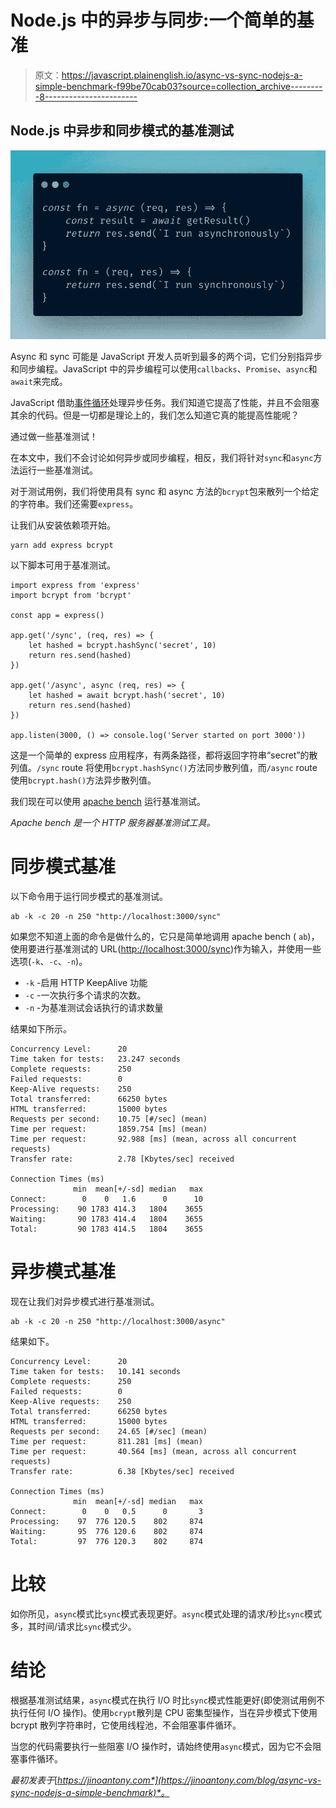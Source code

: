 # Node.js 中的异步与同步:一个简单的基准

> 原文：<https://javascript.plainenglish.io/async-vs-sync-nodejs-a-simple-benchmark-f99be70cab03?source=collection_archive---------8----------------------->

## Node.js 中异步和同步模式的基准测试

![](img/dd4c6e8a8c7467bb4338dc9d8cfd5e15.png)

Async 和 sync 可能是 JavaScript 开发人员听到最多的两个词，它们分别指异步和同步编程。JavaScript 中的异步编程可以使用`callbacks`、`Promise`、`async`和`await`来完成。

JavaScript 借助[事件循环](https://developer.mozilla.org/en-US/docs/Web/JavaScript/EventLoop)处理异步任务。我们知道它提高了性能，并且不会阻塞其余的代码。但是一切都是理论上的，我们怎么知道它真的能提高性能呢？

通过做一些基准测试！

在本文中，我们不会讨论如何异步或同步编程，相反，我们将针对`sync`和`async`方法运行一些基准测试。

对于测试用例，我们将使用具有 sync 和 async 方法的`bcrypt`包来散列一个给定的字符串。我们还需要`express`。

让我们从安装依赖项开始。

```
yarn add express bcrypt
```

以下脚本可用于基准测试。

```
import express from 'express'
import bcrypt from 'bcrypt'

const app = express()

app.get('/sync', (req, res) => {
    let hashed = bcrypt.hashSync('secret', 10)
    return res.send(hashed)
})

app.get('/async', async (req, res) => {
    let hashed = await bcrypt.hash('secret', 10)
    return res.send(hashed)
})

app.listen(3000, () => console.log('Server started on port 3000'))
```

这是一个简单的 express 应用程序，有两条路径，都将返回字符串“secret”的散列值。`/sync` route 将使用`bcrypt.hashSync()`方法同步散列值，而`/async` route 使用`bcrypt.hash()`方法异步散列值。

我们现在可以使用 [apache bench](https://httpd.apache.org/docs/2.4/programs/ab.html) 运行基准测试。

*Apache bench 是一个 HTTP 服务器基准测试工具。*

# 同步模式基准

以下命令用于运行同步模式的基准测试。

```
ab -k -c 20 -n 250 "http://localhost:3000/sync"
```

如果您不知道上面的命令是做什么的，它只是简单地调用 apache bench ( `ab`)，使用要进行基准测试的 URL([http://localhost:3000/sync](http://localhost:3000/sync))作为输入，并使用一些选项(`-k`、`-c`、`-n`)。

*   `-k` -启用 HTTP KeepAlive 功能
*   `-c` -一次执行多个请求的次数。
*   `-n` -为基准测试会话执行的请求数量

结果如下所示。

```
Concurrency Level:      20
Time taken for tests:   23.247 seconds
Complete requests:      250
Failed requests:        0
Keep-Alive requests:    250
Total transferred:      66250 bytes
HTML transferred:       15000 bytes
Requests per second:    10.75 [#/sec] (mean)
Time per request:       1859.754 [ms] (mean)
Time per request:       92.988 [ms] (mean, across all concurrent requests)
Transfer rate:          2.78 [Kbytes/sec] received

Connection Times (ms)
              min  mean[+/-sd] median   max
Connect:        0    0   1.6      0      10
Processing:    90 1783 414.3   1804    3655
Waiting:       90 1783 414.4   1804    3655
Total:         90 1783 414.5   1804    3655
```

# 异步模式基准

现在让我们对异步模式进行基准测试。

```
ab -k -c 20 -n 250 "http://localhost:3000/async"
```

结果如下。

```
Concurrency Level:      20
Time taken for tests:   10.141 seconds
Complete requests:      250
Failed requests:        0
Keep-Alive requests:    250
Total transferred:      66250 bytes
HTML transferred:       15000 bytes
Requests per second:    24.65 [#/sec] (mean)
Time per request:       811.281 [ms] (mean)
Time per request:       40.564 [ms] (mean, across all concurrent requests)
Transfer rate:          6.38 [Kbytes/sec] received

Connection Times (ms)
              min  mean[+/-sd] median   max
Connect:        0    0   0.5      0       3
Processing:    97  776 120.5    802     874
Waiting:       95  776 120.6    802     874
Total:         97  776 120.3    802     874
```

# 比较

如你所见，`async`模式比`sync`模式表现更好。`async`模式处理的请求/秒比`sync`模式多，其时间/请求比`sync`模式少。

# 结论

根据基准测试结果，`async`模式在执行 I/O 时比`sync`模式性能更好(即使测试用例不执行任何 I/O 操作)。使用`bcrypt`散列是 CPU 密集型操作，当在异步模式下使用 bcrypt 散列字符串时，它使用线程池，不会阻塞事件循环。

当您的代码需要执行一些阻塞 I/O 操作时，请始终使用`async`模式，因为它不会阻塞事件循环。

*最初发表于*[*https://jinoantony.com*](https://jinoantony.com/blog/async-vs-sync-nodejs-a-simple-benchmark)*。*